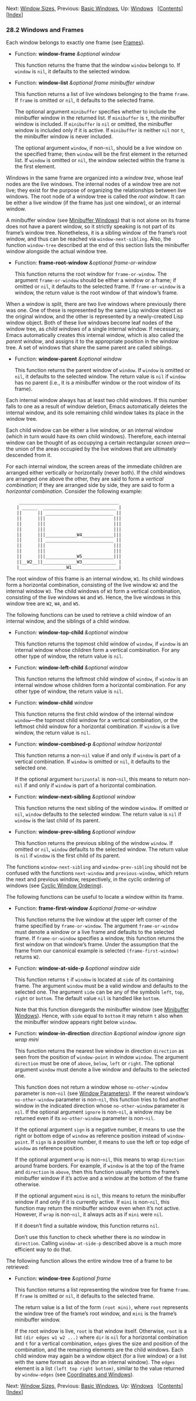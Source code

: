 

Next: [Window Sizes](Window-Sizes.html), Previous: [Basic Windows](Basic-Windows.html), Up: [Windows](Windows.html)   \[[Contents](index.html#SEC_Contents "Table of contents")]\[[Index](Index.html "Index")]

### 28.2 Windows and Frames

Each window belongs to exactly one frame (see [Frames](Frames.html)).

*   Function: **window-frame** *\&optional window*

    This function returns the frame that the window `window` belongs to. If `window` is `nil`, it defaults to the selected window.

<!---->

*   Function: **window-list** *\&optional frame minibuffer window*

    This function returns a list of live windows belonging to the frame `frame`. If `frame` is omitted or `nil`, it defaults to the selected frame.

    The optional argument `minibuffer` specifies whether to include the minibuffer window in the returned list. If `minibuffer` is `t`, the minibuffer window is included. If `minibuffer` is `nil` or omitted, the minibuffer window is included only if it is active. If `minibuffer` is neither `nil` nor `t`, the minibuffer window is never included.

    The optional argument `window`, if non-`nil`, should be a live window on the specified frame; then `window` will be the first element in the returned list. If `window` is omitted or `nil`, the window selected within the frame is the first element.

Windows in the same frame are organized into a *window tree*, whose leaf nodes are the live windows. The internal nodes of a window tree are not live; they exist for the purpose of organizing the relationships between live windows. The root node of a window tree is called the *root window*. It can be either a live window (if the frame has just one window), or an internal window.

A minibuffer window (see [Minibuffer Windows](Minibuffer-Windows.html)) that is not alone on its frame does not have a parent window, so it strictly speaking is not part of its frame’s window tree. Nonetheless, it is a sibling window of the frame’s root window, and thus can be reached via `window-next-sibling`. Also, the function `window-tree` described at the end of this section lists the minibuffer window alongside the actual window tree.

*   Function: **frame-root-window** *\&optional frame-or-window*

    This function returns the root window for `frame-or-window`. The argument `frame-or-window` should be either a window or a frame; if omitted or `nil`, it defaults to the selected frame. If `frame-or-window` is a window, the return value is the root window of that window’s frame.

When a window is split, there are two live windows where previously there was one. One of these is represented by the same Lisp window object as the original window, and the other is represented by a newly-created Lisp window object. Both of these live windows become leaf nodes of the window tree, as *child windows* of a single internal window. If necessary, Emacs automatically creates this internal window, which is also called the *parent window*, and assigns it to the appropriate position in the window tree. A set of windows that share the same parent are called *siblings*.

*   Function: **window-parent** *\&optional window*

    This function returns the parent window of `window`. If `window` is omitted or `nil`, it defaults to the selected window. The return value is `nil` if `window` has no parent (i.e., it is a minibuffer window or the root window of its frame).

Each internal window always has at least two child windows. If this number falls to one as a result of window deletion, Emacs automatically deletes the internal window, and its sole remaining child window takes its place in the window tree.

Each child window can be either a live window, or an internal window (which in turn would have its own child windows). Therefore, each internal window can be thought of as occupying a certain rectangular *screen area*—the union of the areas occupied by the live windows that are ultimately descended from it.

For each internal window, the screen areas of the immediate children are arranged either vertically or horizontally (never both). If the child windows are arranged one above the other, they are said to form a *vertical combination*; if they are arranged side by side, they are said to form a *horizontal combination*. Consider the following example:

```lisp
     ______________________________________
    | ______  ____________________________ |
    ||      || __________________________ ||
    ||      |||                          |||
    ||      |||                          |||
    ||      |||                          |||
    ||      |||____________W4____________|||
    ||      || __________________________ ||
    ||      |||                          |||
    ||      |||                          |||
    ||      |||____________W5____________|||
    ||__W2__||_____________W3_____________ |
    |__________________W1__________________|
```

The root window of this frame is an internal window, `W1`. Its child windows form a horizontal combination, consisting of the live window `W2` and the internal window `W3`. The child windows of `W3` form a vertical combination, consisting of the live windows `W4` and `W5`. Hence, the live windows in this window tree are `W2`, `W4`, and `W5`.

The following functions can be used to retrieve a child window of an internal window, and the siblings of a child window.

*   Function: **window-top-child** *\&optional window*

    This function returns the topmost child window of `window`, if `window` is an internal window whose children form a vertical combination. For any other type of window, the return value is `nil`.

<!---->

*   Function: **window-left-child** *\&optional window*

    This function returns the leftmost child window of `window`, if `window` is an internal window whose children form a horizontal combination. For any other type of window, the return value is `nil`.

<!---->

*   Function: **window-child** *window*

    This function returns the first child window of the internal window `window`—the topmost child window for a vertical combination, or the leftmost child window for a horizontal combination. If `window` is a live window, the return value is `nil`.

<!---->

*   Function: **window-combined-p** *\&optional window horizontal*

    This function returns a non-`nil` value if and only if `window` is part of a vertical combination. If `window` is omitted or `nil`, it defaults to the selected one.

    If the optional argument `horizontal` is non-`nil`, this means to return non-`nil` if and only if `window` is part of a horizontal combination.

<!---->

*   Function: **window-next-sibling** *\&optional window*

    This function returns the next sibling of the window `window`. If omitted or `nil`, `window` defaults to the selected window. The return value is `nil` if `window` is the last child of its parent.

<!---->

*   Function: **window-prev-sibling** *\&optional window*

    This function returns the previous sibling of the window `window`. If omitted or `nil`, `window` defaults to the selected window. The return value is `nil` if `window` is the first child of its parent.

The functions `window-next-sibling` and `window-prev-sibling` should not be confused with the functions `next-window` and `previous-window`, which return the next and previous window, respectively, in the cyclic ordering of windows (see [Cyclic Window Ordering](Cyclic-Window-Ordering.html)).

The following functions can be useful to locate a window within its frame.

*   Function: **frame-first-window** *\&optional frame-or-window*

    This function returns the live window at the upper left corner of the frame specified by `frame-or-window`. The argument `frame-or-window` must denote a window or a live frame and defaults to the selected frame. If `frame-or-window` specifies a window, this function returns the first window on that window’s frame. Under the assumption that the frame from our canonical example is selected `(frame-first-window)` returns `W2`.

<!---->

*   Function: **window-at-side-p** *\&optional window side*

    This function returns `t` if `window` is located at `side` of its containing frame. The argument `window` must be a valid window and defaults to the selected one. The argument `side` can be any of the symbols `left`, `top`, `right` or `bottom`. The default value `nil` is handled like `bottom`.

    Note that this function disregards the minibuffer window (see [Minibuffer Windows](Minibuffer-Windows.html)). Hence, with `side` equal to `bottom` it may return `t` also when the minibuffer window appears right below `window`.

<!---->

*   Function: **window-in-direction** *direction \&optional window ignore sign wrap mini*

    This function returns the nearest live window in direction `direction` as seen from the position of `window-point` in window `window`. The argument `direction` must be one of `above`, `below`, `left` or `right`. The optional argument `window` must denote a live window and defaults to the selected one.

    This function does not return a window whose `no-other-window` parameter is non-`nil` (see [Window Parameters](Window-Parameters.html)). If the nearest window’s `no-other-window` parameter is non-`nil`, this function tries to find another window in the indicated direction whose `no-other-window` parameter is `nil`. If the optional argument `ignore` is non-`nil`, a window may be returned even if its `no-other-window` parameter is non-`nil`.

    If the optional argument `sign` is a negative number, it means to use the right or bottom edge of `window` as reference position instead of `window-point`. If `sign` is a positive number, it means to use the left or top edge of `window` as reference position.

    If the optional argument `wrap` is non-`nil`, this means to wrap `direction` around frame borders. For example, if `window` is at the top of the frame and `direction` is `above`, then this function usually returns the frame’s minibuffer window if it’s active and a window at the bottom of the frame otherwise.

    If the optional argument `mini` is `nil`, this means to return the minibuffer window if and only if it is currently active. If `mini` is non-`nil`, this function may return the minibuffer window even when it’s not active. However, if `wrap` is non-`nil`, it always acts as if `mini` were `nil`.

    If it doesn’t find a suitable window, this function returns `nil`.

    Don’t use this function to check whether there is *no* window in `direction`. Calling `window-at-side-p` described above is a much more efficient way to do that.

The following function allows the entire window tree of a frame to be retrieved:

*   Function: **window-tree** *\&optional frame*

    This function returns a list representing the window tree for frame `frame`. If `frame` is omitted or `nil`, it defaults to the selected frame.

    The return value is a list of the form `(root mini)`, where `root` represents the window tree of the frame’s root window, and `mini` is the frame’s minibuffer window.

    If the root window is live, `root` is that window itself. Otherwise, `root` is a list `(dir edges w1 w2 ...)` where `dir` is `nil` for a horizontal combination and `t` for a vertical combination, `edges` gives the size and position of the combination, and the remaining elements are the child windows. Each child window may again be a window object (for a live window) or a list with the same format as above (for an internal window). The `edges` element is a list `(left top right bottom)`, similar to the value returned by `window-edges` (see [Coordinates and Windows](Coordinates-and-Windows.html)).

Next: [Window Sizes](Window-Sizes.html), Previous: [Basic Windows](Basic-Windows.html), Up: [Windows](Windows.html)   \[[Contents](index.html#SEC_Contents "Table of contents")]\[[Index](Index.html "Index")]
